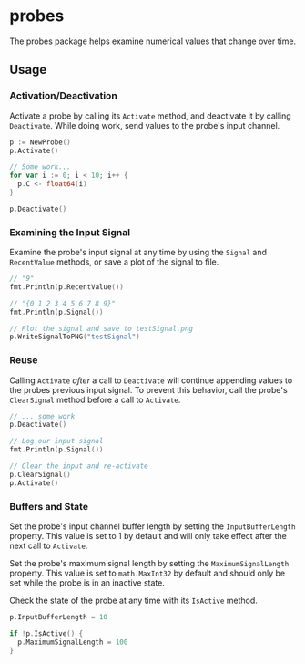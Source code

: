 # probes
The probes package helps examine numerical values that change over time.

## Usage
### Activation/Deactivation
Activate a probe by calling its `Activate` method, and deactivate it by calling `Deactivate`. While doing work, send values to the probe's input channel.

```go
p := NewProbe()
p.Activate()

// Some work...
for var i := 0; i < 10; i++ {
  p.C <- float64(i)
}

p.Deactivate()
```

### Examining the Input Signal
Examine the probe's input signal at any time by using the `Signal` and `RecentValue` methods, or save a plot of the signal to file.

```go
// "9"
fmt.Println(p.RecentValue())

// "{0 1 2 3 4 5 6 7 8 9}"
fmt.Println(p.Signal())

// Plot the signal and save to testSignal.png
p.WriteSignalToPNG("testSignal")
```

### Reuse
Calling `Activate` _after_ a call to `Deactivate` will continue appending values to the probes previous input signal. To prevent this behavior, call the probe's `ClearSignal` method before a call to `Activate`.

```go
// ... some work
p.Deactivate()

// Log our input signal
fmt.Println(p.Signal())

// Clear the input and re-activate
p.ClearSignal()
p.Activate()
```

### Buffers and State
Set the probe's input channel buffer length by setting the `InputBufferLength` property. This value is set to 1 by default and will only take effect after the next call to `Activate`.

Set the probe's maximum signal length by setting the `MaximumSignalLength` property. This value is set to `math.MaxInt32` by default and should only be set while the probe is in an inactive state.

Check the state of the probe at any time with its `IsActive` method.

```go
p.InputBufferLength = 10

if !p.IsActive() {
  p.MaximumSignalLength = 100
}
```
